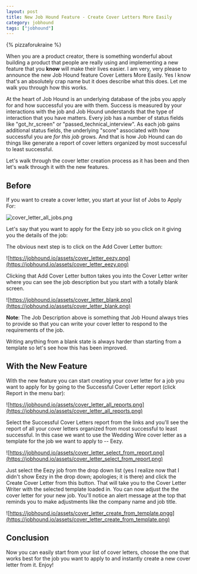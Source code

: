 ```yaml
---
layout: post
title: New Job Hound Feature - Create Cover Letters More Easily
category: jobhound
tags: ["jobhound"]
---
```

{% pizzaforukraine  %}

When you are a product creator, there is something wonderful about building a product that people are really using and implementing a new feature that you **know** will make their lives easier.  I am very, very please to announce the new Job Hound feature Cover Letters More Easily.  Yes I know that's an absolutely crap name but it does describe what this does.  Let me walk you through how this works.

At the heart of Job Hound is an underlying database of the jobs you apply for and how successful you are with them.  Success is measured by your interactions with the job and Job Hound understands that the type of interaction that you have matters.  Every job has a number of status fields like "got_hr_screen" or "passed_technical_interview".  As each job gains additional status fields, the underlying "score" associated with how successful you are *for this job* grows.  And that is how Job Hound can do things like generate a report of cover letters organized by most successful to least successful.  

Let's walk through the cover letter creation process as it has been and then let's walk through it with the new features.

## Before

If you want to create a cover letter, you start at your list of Jobs to Apply For:


![cover_letter_all_jobs.png](https://jobhound.io/assets/cover_letter_all_jobs.png)

Let's say that you want to apply for the Eezy job so you click on it giving you the details of the job:

The obvious next step is to click on the Add Cover Letter button:

![https://jobhound.io/assets/cover_letter_eezy.png](https://jobhound.io/assets/cover_letter_eezy.png)

Clicking that Add Cover Letter button takes you into the Cover Letter writer where you can see the job description but you start with a totally blank screen.

![https://jobhound.io/assets/cover_letter_blank.png](https://jobhound.io/assets/cover_letter_blank.png)

**Note**: The Job Description above is something that Job Hound always tries to provide so that you can write your cover letter to respond to the requirements of the job.

Writing anything from a blank state is always harder than starting from a template so let's see how this has been improved.

## With the New Feature

With the new feature you can start creating your cover letter for a job you want to apply for by going to the Successful Cover Letter report (click Report in the menu bar):


![https://jobhound.io/assets/cover_letter_all_reports.png](https://jobhound.io/assets/cover_letter_all_reports.png)


Select the Successful Cover Letters report from the links and you'll see the report of all your cover letters organized from most successful to least successful.  In this case we want to use the Wedding Wire cover letter as a template for the job we want to apply to -- Eezy.  


![https://jobhound.io/assets/cover_letter_select_from_report.png](https://jobhound.io/assets/cover_letter_select_from_report.png)


Just select the Eezy job from the drop down list (yes I realize now that I didn't show Eezy in the drop down; apologies; it is there) and click the Create Cover Letter from this button.  That will take you to the Cover Letter Writer with the selected template loaded in.  You can now adjust the the cover letter for your new job.  You'll notice an alert message at the top that reminds you to make adjustments like the company name and job title.


![https://jobhound.io/assets/cover_letter_create_from_template.pngg](https://jobhound.io/assets/cover_letter_create_from_template.png)

## Conclusion

Now you can easily start from your list of cover letters, choose the one that works best for the job you want to apply to and instantly create a new cover letter from it.  Enjoy!

